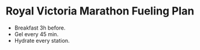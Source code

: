 # Royal Victoria Marathon Fueling Plan

- Breakfast 3h before.
- Gel every 45 min.
- Hydrate every station.
